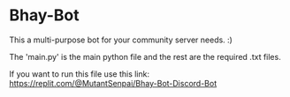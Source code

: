 # Bhay-Bot
This a multi-purpose bot for your community server needs. :)

The 'main.py' is the main python file and the rest are the required .txt files.

If you want to run this file use this link: https://replit.com/@MutantSenpai/Bhay-Bot-Discord-Bot
